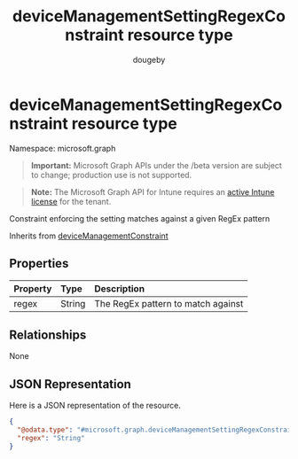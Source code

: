 ﻿---
title: "deviceManagementSettingRegexConstraint resource type"
description: "Constraint enforcing the setting matches against a given RegEx pattern"
author: "dougeby"
localization_priority: Normal
ms.prod: "intune"
doc_type: resourcePageType
---

# deviceManagementSettingRegexConstraint resource type

Namespace: microsoft.graph

> **Important:** Microsoft Graph APIs under the /beta version are subject to change; production use is not supported.

> **Note:** The Microsoft Graph API for Intune requires an [active Intune license](https://go.microsoft.com/fwlink/?linkid=839381) for the tenant.

Constraint enforcing the setting matches against a given RegEx pattern

Inherits from [deviceManagementConstraint](../resources/intune-deviceintent-devicemanagementconstraint.md)

## Properties

| Property | Type   | Description                        |
| :------- | :----- | :--------------------------------- |
| regex    | String | The RegEx pattern to match against |

## Relationships

None

## JSON Representation

Here is a JSON representation of the resource.

<!-- {
  "blockType": "resource",
  "@odata.type": "microsoft.graph.deviceManagementSettingRegexConstraint"
}
-->

```json
{
  "@odata.type": "#microsoft.graph.deviceManagementSettingRegexConstraint",
  "regex": "String"
}
```
